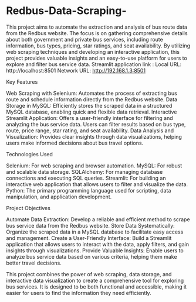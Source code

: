 # Redbus-Data-Scraping-
This project aims to automate the extraction and analysis of bus route data from the Redbus website. The focus is on gathering comprehensive details about both government and private bus services, including route information, bus types, pricing, star ratings, and seat availability. By utilizing web scraping techniques and developing an interactive application, this project provides valuable insights and an easy-to-use platform for users to explore and filter bus service data.
Streamlit application link : 
Local URL: http://localhost:8501
Network URL: http://192.168.1.3:8501

Key Features

Web Scraping with Selenium: Automates the process of extracting bus route and schedule information directly from the Redbus website.
Data Storage in MySQL: Efficiently stores the scraped data in a structured MySQL database, enabling quick and flexible data retrieval.
Interactive Streamlit Application: Offers a user-friendly interface for filtering and analyzing the bus service data. Users can filter results based on bus type, route, price range, star rating, and seat availability.
Data Analysis and Visualization: Provides clear insights through data visualizations, helping users make informed decisions about bus travel options.

Technologies Used

Selenium: For web scraping and browser automation.
MySQL: For robust and scalable data storage.
SQLAlchemy: For managing database connections and executing SQL queries.
Streamlit: For building an interactive web application that allows users to filter and visualize the data.
Python: The primary programming language used for scripting, data manipulation, and application development.

Project Objectives

Automate Data Extraction: Develop a reliable and efficient method to scrape bus service data from the Redbus website.
Store Data Systematically: Organize the scraped data in a MySQL database to facilitate easy access and management.
Create a User-Friendly Interface: Build a Streamlit application that allows users to interact with the data, apply filters, and gain insights through visualizations.
Provide Valuable Insights: Enable users to analyze bus service data based on various criteria, helping them make better travel decisions.

This project combines the power of web scraping, data storage, and interactive data visualization to create a comprehensive tool for exploring bus services. It is designed to be both functional and accessible, making it easier for users to find the information they need efficiently.
